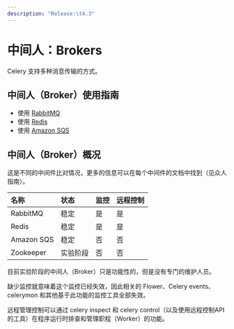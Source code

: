 ```yaml
---
description: "Release:\t4.3"
---
```


# 中间人：Brokers

Celery 支持多种消息传输的方式。

## 中间人（Broker）使用指南

* 使用 [RabbitMQ](shi-yong-rabbitmq.md)
* 使用 [Redis](shi-yong-redis.md)
* 使用 [Amazon SQS](shi-yong-amazon-sqs.md)

## 中间人（Broker）概况

这是不同的中间件比对情况，更多的信息可以在每个中间件的文档中找到（见众人指南）。

| 名称 | 状态 | 监控 | 远程控制 |
| :--- | :--- | :--- | :--- |
| RabbitMQ | 稳定 | 是 | 是 |
| Redis | 稳定 | 是 | 是 |
| Amazon SQS | 稳定 | 否 | 否 |
| Zookeeper | 实验阶段 | 否 | 否 |

目前实验阶段的中间人（Broker）只是功能性的，但是没有专门的维护人员。

缺少监控就意味着这个监控已经失效，因此相关的 Flower、Celery events、celerymon 和其他基于此功能的监控工具全部失效。

远程管理控制可以通过 celery inspect 和 celery control（以及使用远程控制API的工具）在程序运行时排查和管理职程（Worker）的功能。







